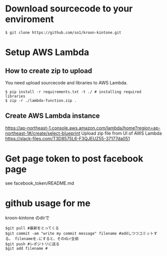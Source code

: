 # Download sourcecode to your enviroment
```
$ git clone https://github.com/so1/kroon-kintone.git
```


# Setup AWS Lambda
## How to create zip to upload
You need upload sourcecode and libraries to AWS Lambda.

```
$ pip install -r requirements.txt -t ./ # installing required libraries
$ zip -r ./lambda-function.zip . 
```

## Create AWS Lambda instance
https://ap-northeast-1.console.aws.amazon.com/lambda/home?region=ap-northeast-1#/create/select-blueprint
Upload zip file from UI of AWS Lambda
https://slack-files.com/T3D8575L6-F3QJEUZ55-37177da051

# Get page token to post facebook page
see facebook_token/README.md

# github usage for me
kroon-kintone のdirで
```
$git pull #最新をとってくる
$git commit -am "write my commit message" filename #addしつつコミットする。 filenameを.にすると、そのdir全部
$git push #レポジトリに送る
$git add filename #
